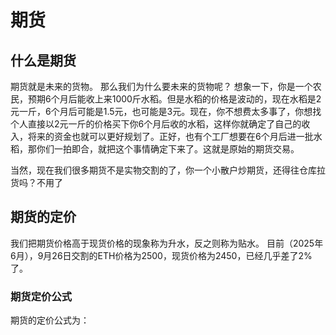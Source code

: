 # 期货
## 什么是期货
期货就是未来的货物。
那么我们为什么要未来的货物呢？
想象一下，你是一个农民，预期6个月后能收上来1000斤水稻。但是水稻的价格是波动的，现在水稻是2元一斤，6个月后可能是1.5元，也可能是3元。现在，你不想费太多事了，你想找个人直接以2元一斤的价格买下你6个月后收的水稻，这样你就确定了自己的收入，将来的资金也就可以更好规划了。正好，也有个工厂想要在6个月后进一批水稻，那你们一拍即合，就把这个事情确定下来了。这就是原始的期货交易。

当然，现在我们很多期货不是实物交割的了，你一个小散户炒期货，还得往仓库拉货吗？不用了
## 期货的定价
我们把期货价格高于现货价格的现象称为升水，反之则称为贴水。
目前（2025年6月），9月26日交割的ETH价格为2500，现货价格为2450，已经几乎差了2%了。


### 期货定价公式
期货的定价公式为：



